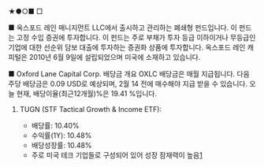 
★●○■ □

■ 옥스포드 레인 매니지먼트 LLC에서 출시하고 관리하는 폐쇄형 펀드입니다. 이 펀드는 고정 수입 증권에 투자합니다. 이 펀드는 주로 부채가 투자 등급 이하이거나 무등급인 기업에 대한 선순위 담보 대출에 투자하는 증권화 상품에 투자합니다. 옥스포드 레인 캐피털은 2010년 6월 9일에 설립되었으며 미국에 소재하고 있습니다.

■ Oxford Lane Capital Corp. 배당금 개요
OXLC 배당금은 매월 지급됩니다. 다음 주당 배당금은 0.09 USD로 예상되며, 2월 14 전에 매수해야 지급 받을 수 있습니다. 오늘 현재, 배당이율(최근12개월)%은 19.41 %입니다.


1. TUGN (STF Tactical Growth & Income ETF):
    
    - 배당률: 10.40%
    - 수익률(1Y): 10.48%
    - 배당성장률: 10.48%
    - 주로 미국 테크 기업들로 구성되어 있어 성장 잠재력이 높음[1](https://www.irp-finance.com/%EB%AF%B8%EA%B5%AD-%EB%B0%B0%EB%8B%B9%EC%A3%BC-etf-%EC%88%9C%EC%9C%84/)


